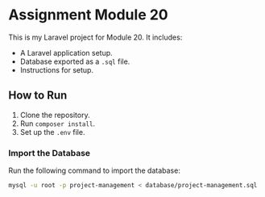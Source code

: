 # Assignment Module 20

This is my Laravel project for Module 20. It includes:
- A Laravel application setup.
- Database exported as a `.sql` file.
- Instructions for setup.

## How to Run
1. Clone the repository.
2. Run `composer install`.
3. Set up the `.env` file.

### Import the Database
Run the following command to import the database:
```bash
mysql -u root -p project-management < database/project-management.sql 
